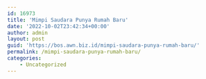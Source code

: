 ```yaml
---
id: 16973
title: 'Mimpi Saudara Punya Rumah Baru'
date: '2022-10-02T23:42:34+00:00'
author: admin
layout: post
guid: 'https://bos.awn.biz.id/mimpi-saudara-punya-rumah-baru/'
permalink: /mimpi-saudara-punya-rumah-baru/
categories:
    - Uncategorized
---
```


